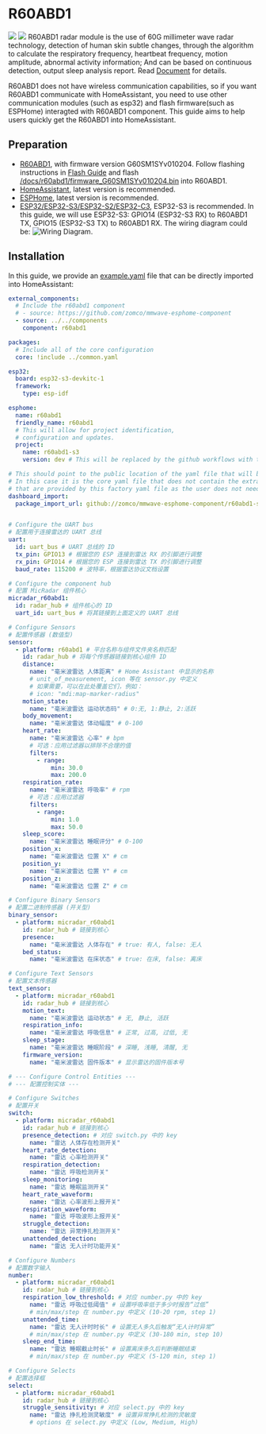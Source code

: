 # R60ABD1
![](./top_view.jpg)
![](./bottom_view.jpg)
R60ABD1 radar module is the use of 60G millimeter wave radar technology, detection of human skin subtle changes, through the algorithm to calculate the respiratory frequency, heartbeat frequency, motion amplitude, abnormal activity information; And can be based on continuous detection, output sleep analysis report. Read [Document](./document_V3.4.pdf) for details.

R60ABD1 does not have wireless communication capabilities, so if you want R60ABD1 communicate with HomeAssistant, you need to use other communication modules (such as esp32) and flash firmware(such as ESPHome) interagted with R60ABD1 component. This guide aims to help users quickly get the R60ABD1 into HomeAssistant.

## Preparation
* [R60ABD1](https://www.micradar.cn/), with firmware version G60SM1SYv010204. Follow flashing instructions in [Flash Guide](./flash_guide.pdf) and flash [/docs/r60abd1/firmware_G60SM1SYv010204.bin](./firmware_G60SM1SYv010204.bin) into R60ABD1.
* [HomeAssistant](https://www.home-assistant.io/), latest version is recommended.
* [ESPHome](https://esphome.io/), latest version is recommended.
* [ESP32/ESP32-S3/ESP32-S2/ESP32-C3](https://www.espressif.com/), ESP32-S3 is recommended. In this guide, we will use ESP32-S3: GPIO14 (ESP32-S3 RX) to R60ABD1 TX, GPIO15 (ESP32-S3 TX) to R60ABD1 RX. The wiring diagram could be:
![Wiring Diagram](./wiring_diagram.png).

## Installation
In this guide, we provide an [example.yaml](./example.yaml) file that can be directly imported into HomeAssistant:

```yaml
external_components:
  # Include the r60abd1 component
  # - source: https://github.com/zomco/mmwave-esphome-component
  - source: ../../components
    component: r60abd1

packages:
  # Include all of the core configuration
  core: !include ../common.yaml

esp32:
  board: esp32-s3-devkitc-1
  framework:
    type: esp-idf

esphome:
  name: r60abd1
  friendly_name: r60abd1
  # This will allow for project identification,
  # configuration and updates.
  project:
    name: r60abd1-s3
    version: dev # This will be replaced by the github workflows with the `release` version

# This should point to the public location of the yaml file that will be adopted.
# In this case it is the core yaml file that does not contain the extra things
# that are provided by this factory yaml file as the user does not need these once adopted.
dashboard_import:
  package_import_url: github://zomco/mmwave-esphome-component/r60abd1-s3.yaml@main


# Configure the UART bus
# 配置用于连接雷达的 UART 总线
uart:
  id: uart_bus # UART 总线的 ID
  tx_pin: GPIO13 # 根据您的 ESP 连接到雷达 RX 的引脚进行调整
  rx_pin: GPIO14 # 根据您的 ESP 连接到雷达 TX 的引脚进行调整
  baud_rate: 115200 # 波特率，根据雷达协议文档设置

# Configure the component hub
# 配置 MicRadar 组件核心
micradar_r60abd1:
  id: radar_hub # 组件核心的 ID
  uart_id: uart_bus # 将其链接到上面定义的 UART 总线

# Configure Sensors
# 配置传感器 (数值型)
sensor:
  - platform: r60abd1 # 平台名称与组件文件夹名称匹配
    id: radar_hub # 将每个传感器链接到核心组件 ID
    distance:
      name: "毫米波雷达 人体距离" # Home Assistant 中显示的名称
      # unit_of_measurement, icon 等在 sensor.py 中定义
      # 如果需要，可以在此处覆盖它们，例如：
      # icon: "mdi:map-marker-radius"
    motion_state:
      name: "毫米波雷达 运动状态码" # 0:无, 1:静止, 2:活跃
    body_movement:
      name: "毫米波雷达 体动幅度" # 0-100
    heart_rate:
      name: "毫米波雷达 心率" # bpm
      # 可选：应用过滤器以排除不合理的值
      filters:
        - range:
            min: 30.0
            max: 200.0
    respiration_rate:
      name: "毫米波雷达 呼吸率" # rpm
      # 可选：应用过滤器
      filters:
        - range:
            min: 1.0
            max: 50.0
    sleep_score:
      name: "毫米波雷达 睡眠评分" # 0-100
    position_x:
      name: "毫米波雷达 位置 X" # cm
    position_y:
      name: "毫米波雷达 位置 Y" # cm
    position_z:
      name: "毫米波雷达 位置 Z" # cm

# Configure Binary Sensors
# 配置二进制传感器 (开关型)
binary_sensor:
  - platform: micradar_r60abd1
    id: radar_hub # 链接到核心
    presence:
      name: "毫米波雷达 人体存在" # true: 有人, false: 无人
    bed_status:
      name: "毫米波雷达 在床状态" # true: 在床, false: 离床

# Configure Text Sensors
# 配置文本传感器
text_sensor:
  - platform: micradar_r60abd1
    id: radar_hub # 链接到核心
    motion_text:
      name: "毫米波雷达 运动状态" # 无, 静止, 活跃
    respiration_info:
      name: "毫米波雷达 呼吸信息" # 正常, 过高, 过低, 无
    sleep_stage:
      name: "毫米波雷达 睡眠阶段" # 深睡, 浅睡, 清醒, 无
    firmware_version:
      name: "毫米波雷达 固件版本" # 显示雷达的固件版本号

# --- Configure Control Entities ---
# --- 配置控制实体 ---

# Configure Switches
# 配置开关
switch:
  - platform: micradar_r60abd1
    id: radar_hub # 链接到核心
    presence_detection: # 对应 switch.py 中的 key
      name: "雷达 人体存在检测开关"
    heart_rate_detection:
      name: "雷达 心率检测开关"
    respiration_detection:
      name: "雷达 呼吸检测开关"
    sleep_monitoring:
      name: "雷达 睡眠监测开关"
    heart_rate_waveform:
      name: "雷达 心率波形上报开关"
    respiration_waveform:
      name: "雷达 呼吸波形上报开关"
    struggle_detection:
      name: "雷达 异常挣扎检测开关"
    unattended_detection:
      name: "雷达 无人计时功能开关"

# Configure Numbers
# 配置数字输入
number:
  - platform: micradar_r60abd1
    id: radar_hub # 链接到核心
    respiration_low_threshold: # 对应 number.py 中的 key
      name: "雷达 呼吸过低阈值" # 设置呼吸率低于多少时报告“过低”
      # min/max/step 在 number.py 中定义 (10-20 rpm, step 1)
    unattended_time:
      name: "雷达 无人计时时长" # 设置无人多久后触发“无人计时异常”
      # min/max/step 在 number.py 中定义 (30-180 min, step 10)
    sleep_end_time:
      name: "雷达 睡眠截止时长" # 设置离床多久后判断睡眠结束
      # min/max/step 在 number.py 中定义 (5-120 min, step 1)

# Configure Selects
# 配置选择框
select:
  - platform: micradar_r60abd1
    id: radar_hub # 链接到核心
    struggle_sensitivity: # 对应 select.py 中的 key
      name: "雷达 挣扎检测灵敏度" # 设置异常挣扎检测的灵敏度
      # options 在 select.py 中定义 (Low, Medium, High)
```